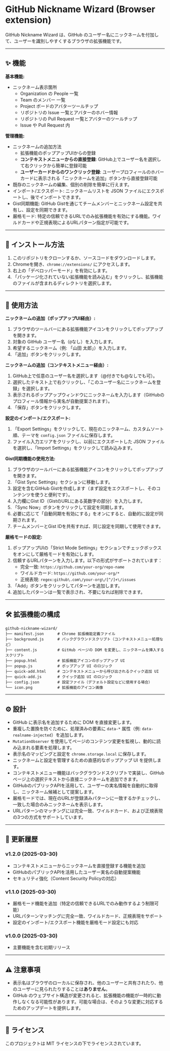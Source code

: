 # GitHub Nickname Wizard (Browser extension)

GitHub Nickname Wizard は、GitHub のユーザー名にニックネームを付加して、ユーザーを識別しやすくするブラウザの拡張機能です。

---

## ✨ 機能

**基本機能:**
* ニックネーム表示箇所
  * Organization の People 一覧
  * Team のメンバー 一覧
  * Project ボードのアバターツールチップ
  * リポジトリの Issue 一覧とアバターのホバー情報
  * リポジトリの Pull Request 一覧とアバターのツールチップ
  * Issue や Pull Request 内

**管理機能:**
* ニックネームの追加方法
  * 拡張機能のポップアップUIからの登録
  * **コンテキストメニューからの直接登録**: GitHub上でユーザー名を選択して右クリックから簡単に登録可能
  * **ユーザーカードからのワンクリック登録**: ユーザープロフィールのホバーカードに表示される「ニックネームを追加」ボタンから直接登録可能
* 既存のニックネームの編集、個別の削除を簡単に行えます。
* インポート/エクスポート: ニックネームリストを JSON ファイルにエクスポートし、後でインポートできます。
* Gist同期機能: GitHub Gistを通じてチームメンバーとニックネーム設定を共有し、設定を同期できます。
* 厳格モード: 特定の信頼できるURLでのみ拡張機能を有効にする機能。ワイルドカードや正規表現によるURLパターン指定が可能です。

---

## 🚀 インストール方法

1.  このリポジトリをクローンするか、ソースコードをダウンロードします。
2.  Chromeを開き、`chrome://extensions/` にアクセスします。
3.  右上の「デベロッパーモード」を有効にします。
4.  「パッケージ化されていない拡張機能を読み込む」をクリックし、拡張機能のファイルが含まれるディレクトリを選択します。

---

## 🧩 使用方法

**ニックネームの追加（ポップアップUI経由）:**
1.  ブラウザのツールバーにある拡張機能アイコンをクリックしてポップアップを開きます。
2.  対象の GitHub ユーザー名（`@`なし）を入力します。
3.  希望するニックネーム（例: 「山田 太郎」）を入力します。
4.  「追加」ボタンをクリックします。

**ニックネームの追加（コンテキストメニュー経由）:**
1.  GitHub上で任意のユーザー名を選択します（@付きでも@なしでも可）。
2.  選択したテキスト上で右クリックし、「このユーザー名にニックネームを登録」を選択します。
3.  表示されるポップアップウィンドウにニックネームを入力します（GitHubのプロフィール情報から実名が自動提案されます）。
4.  「保存」ボタンをクリックします。

**設定のインポート/エクスポート:**
1.  「Export Settings」をクリックして、現在のニックネーム、カスタムソート順、テーマを `config.json` ファイルに保存します。
2.  ファイル入力エリアをクリックし、以前にエクスポートした JSON ファイルを選択し、「Import Settings」をクリックして読み込みます。

**Gist同期機能の使用方法:**
1.  ブラウザのツールバーにある拡張機能アイコンをクリックしてポップアップを開きます。
2.  「Gist Sync Settings」セクションに移動します。
3.  設定を含むGitHub Gistを作成します（まず設定をエクスポートし、そのコンテンツを使うと便利です）。
4.  入力欄にGist ID（GistのURLにある英数字の部分）を入力します。
5.  「Sync Now」ボタンをクリックして設定を同期します。
6.  必要に応じて「自動同期を有効にする」をオンにすると、自動的に設定が同期されます。
7.  チームメンバーとGist IDを共有すれば、同じ設定を同期して使用できます。

**厳格モードの設定:**
1.  ポップアップUIの「Strict Mode Settings」セクションでチェックボックスをオンにして厳格モードを有効にします。
2.  信頼するURLパターンを入力します。以下の形式がサポートされています：
    * 完全一致: `https://github.com/your-org/repo-name`
    * ワイルドカード: `https://github.com/your-org/*`
    * 正規表現: `regex:github\.com\/your-org\/[^/]+\/issues`
3.  「Add」ボタンをクリックしてパターンを追加します。
4.  追加したパターンは一覧で表示され、不要になれば削除できます。

---

## 🛠️ 拡張機能の構成

```
github-nickname-wizard/
├── manifest.json      # Chrome 拡張機能定義ファイル
├── background.js      # バックグラウンドスクリプト（コンテキストメニュー処理など）
├── content.js         # GitHub ページの DOM を変更し、ニックネームを挿入するスクリプト
├── popup.html         # 拡張機能アイコンのポップアップ UI
├── popup.js           # ポップアップ UI のロジック
├── quick-add.html     # コンテキストメニューから呼び出されるクイック追加 UI
├── quick-add.js       # クイック追加 UI のロジック
├── config.json        # 設定ファイル（デフォルト設定などに使用する場合）
└── icon.png           # 拡張機能のアイコン画像
```

---

## ⚙️ 設計

*   GitHub に表示名を追加するために DOM を直接変更します。
*   重複した置換を防ぐために、処理済みの要素に `data-*` 属性（例: `data-realname-injected`）を追加します。
*   `MutationObserver` を使用してページのコンテンツ変更を監視し、動的に読み込まれる要素を処理します。
*   表示名のマッピングと設定を `chrome.storage.local` に保存します。
*   ニックネームと設定を管理するための直感的なポップアップ UI を提供します。
*   コンテキストメニュー機能はバックグラウンドスクリプトで実装し、GitHubページ上の選択テキストから直接ニックネームを追加できます。
*   GitHubのパブリックAPIを活用して、ユーザーの実名情報を自動的に取得し、ニックネーム候補として提案します。
*   厳格モードでは、現在のURLが登録済みパターンに一致するかチェックし、一致した場合のみニックネームを表示します。
*   URLパターンのマッチングには完全一致、ワイルドカード、および正規表現の3つの方式をサポートしています。

---

## 📝 更新履歴

### v1.2.0 (2025-03-30)
*   コンテキストメニューからニックネームを直接登録する機能を追加
*   GitHubのパブリックAPIを活用したユーザー実名の自動提案機能
*   セキュリティ強化（Content Security Policyの対応）

### v1.1.0 (2025-03-30)
*   厳格モード機能を追加（特定の信頼できるURLでのみ動作するよう制限可能）
*   URLパターンマッチングに完全一致、ワイルドカード、正規表現をサポート
*   設定のインポート/エクスポート機能を厳格モード設定にも対応

### v1.0.0 (2025-03-30)
*   主要機能を含む初期リリース

---

## ⚠️ 注意事項

*   表示名はブラウザのローカルに保存され、他のユーザーと共有されたり、他のユーザーに見られたりすることは**ありません**。
*   GitHub のウェブサイト構造が変更されると、拡張機能の機能が一時的に動作しなくなる可能性があります。可能な場合は、そのような変更に対応するためのアップデートを提供します。

---

## 📄 ライセンス

このプロジェクトは MIT ライセンスの下でライセンスされています。
